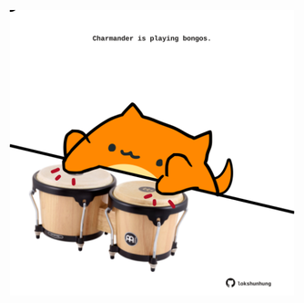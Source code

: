 <!-- built at 06/09/2021, 23:01:43 UTC -->
<p align="center">
  <img width="500" height="500" src="./ReadmeImage.svg">
</p>
